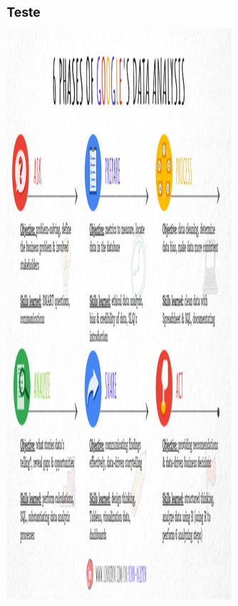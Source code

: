 # Teste
<img src="assets/6-google-data-analysis-lifecycle.png" alt="MarineGEO circle logo" style="height: 1280px; width:714px;"/>
